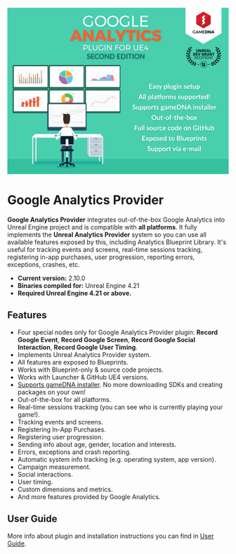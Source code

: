 ![Splash](Resources/Splash.png)

# Google Analytics Provider

**Google Analytics Provider** integrates out-of-the-box Google Analytics into Unreal Engine project and is compatible with **all platforms**. It fully implements the **Unreal Analytics Provider** system so you can use all available features exposed by this, including Analytics Blueprint Library. It's useful for tracking events and screens, real-time sessions tracking, registering in-app purchases, user progression, reporting errors, exceptions, crashes, etc.

* **Current version:** 2.10.0
* **Binaries compiled for:** Unreal Engine 4.21
* **Required Unreal Engine 4.21 or above.**

## Features
* Four special nodes only for Google Analytics Provider plugin: **Record Google Event**, **Record Google Screen**, **Record Google Social Interaction**, **Record Google User Timing**.
* Implements Unreal Analytics Provider system.
* All features are exposed to Blueprints.
* Works with Blueprint-only & source code projects.
* Works with Launcher & GitHub UE4 versions.
* [Supports gameDNA installer](https://github.com/gameDNAstudio/gameDNAinstaller). No more downloading SDKs and creating packages on your own!
* Out-of-the-box for all platforms.
* Real-time sessions tracking (you can see who is currently playing your game!).
* Tracking events and screens.
* Registering In-App Purchases.
* Registering user progression.
* Sending info about age, gender, location and interests.
* Errors, exceptions and crash reporting.
* Automatic system info tracking (e.g. operating system, app version).
* Campaign measurement.
* Social interactions.
* User timing.
* Custom dimensions and metrics.
* And more features provided by Google Analytics.

## User Guide
More info about plugin and installation instructions you can find in [User Guide](Documentation/GoogleAnalytics_UserGuide.pdf).
